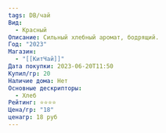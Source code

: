 ```yaml
---
tags: DB/чай
Вид:
  - Красный
Описание: Сильный хлебный аромат, бодрящий.
Год: "2023"
Магазин:
  - "[[КитЧай]]"
Дата покупки: 2023-06-20T11:50
Купил/гр: 20
Наличие дома: Нет
Основные дескрипторы:
  - Хлеб
Рейтинг: ⭐️⭐️⭐️⭐️
Цена/гр: "18"
ценагр: 18 руб
---
```

